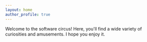 ```yaml
---
layout: home
author_profile: true
---
```


Welcome to the software circus! Here, you'll find a wide variety of curiosities and amusements. I
hope you enjoy it.
